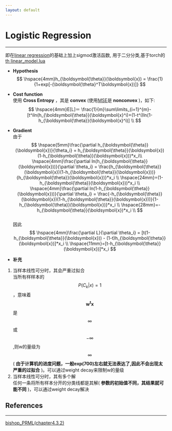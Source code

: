 ```yaml
---
layout: default
---
```


__Logistic Regression__
==========
----    
即在[linear regression](./linear_regression.html)的基础上加上sigmod激活函数, 用于二分分类,基于torch的[th linear_model.lua](./img/linear_model.lua)     
    
* __Hypothesis__        
$$
\hspace{4mm}h_{\boldsymbol{\theta}}(\boldsymbol{x}) = \frac{1}{1+exp[-(\boldsymbol{\theta}^T\boldsymbol{x})]} 
$$    
       
* __Cost function__   
使用 __Cross Entropy__ ，其是 __convex__ (使用[MSE](../criterion/squared_loss.html)是 __nonconvex__ )，如下:
$$
\hspace{4mm}E[L]＝ \frac{1}{m}\sum\limits_{i=1}^{m}-[t^iln(h_{\boldsymbol{\theta}}(\boldsymbol{x}^i)+(1-t^i)ln(1-h_{\boldsymbol{\theta}}(\boldsymbol{x}^i)] \\
$$     

* __Gradient__    
由于    
$$
\hspace{5mm}\frac{\partial h_{\boldsymbol{\theta}}(\boldsymbol{x})}{\theta_i} = h_{\boldsymbol{\theta}}(\boldsymbol{x})(1-h_{\boldsymbol{\theta}}(\boldsymbol{x}))*x_i\\
\hspace{4mm}\frac{\partial ln(h_{\boldsymbol{\theta}}(\boldsymbol{x}))}{\partial \theta_i} = \frac{h_{\boldsymbol{\theta}}(\boldsymbol{x})(1-h_{\boldsymbol{\theta}}(\boldsymbol{x}))}{h_{\boldsymbol{\theta}}(\boldsymbol{x})}*x_i \\
\hspace{24mm}=(1-h_{\boldsymbol{\theta}}(\boldsymbol{x}))*x_i \\
\hspace{4mm}\frac{\partial ln(1-h_{\boldsymbol{\theta}}(\boldsymbol{x}))}{\partial \theta_i} = \frac{-h_{\boldsymbol{\theta}}(\boldsymbol{x})(1-h_{\boldsymbol{\theta}}(\boldsymbol{x}))}{1-h_{\boldsymbol{\theta}}(\boldsymbol{x})}*x_i \\
\hspace{28mm}=-h_{\boldsymbol{\theta}}(\boldsymbol{x})*x_i \\
$$    
因此    
$$
\hspace{4mm}\frac{\partial L}{\partial \theta_i} = [t(1-h_{\boldsymbol{\theta}}(\boldsymbol{x})) - (1-t)h_{\boldsymbol{\theta}}(\boldsymbol{x})]*x_i  \\ 
\hspace{11mm}=[t-h_{\boldsymbol{\theta}}(\boldsymbol{x})]*x_i
$$

* __补充__    
1.  当样本线性可分时，其会严重过拟合    
当所有样样本的$$P(C_k|x)=1$$，意味着$$\boldsymbol{w^tx}$$是$$\infty$$或$$-\infty$$,则w的量级为$$\infty$$
( __由于计算机的进度问题，一般exp(700)左右就无法表达了,因此不会出现太严重的过拟合__ )。可以通过weight decay来限制w的量级
2.  当样本线性可分时，其有多个解    
任何一条将所有样本分开的分类线都是其解( __参数的初始值不同，其结果就可能不同__ )，可以通过weight decay解决

__References__
----------------    
---    
[bishop_PRML(chapter4.3.2)](http://research.microsoft.com/en-us/um/people/cmbishop/prml/)

